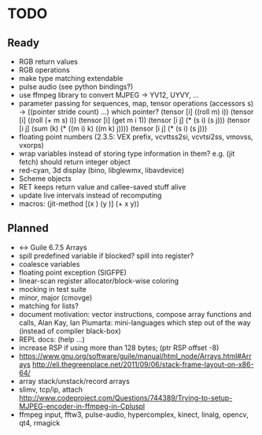 # TODO

## Ready

* RGB return values
* RGB operations
* make type matching extendable
* pulse audio (see python bindings?)
* use ffmpeg library to convert MJPEG -> YV12, UYVY, ...
* parameter passing for sequences, map, tensor operations
    (accessors s) -> ((pointer stride count) ...) which pointer?
    (tensor [i] ((roll m) i))
    (tensor [i] ((roll (+ m s) i))
    (tensor [i] (get m i 1))
    (tensor [i j] (* (s i) (s j)))
    (tensor [i j] (sum (k) (* ((m i) k) ((m k) j))))
    (tensor [i j] (* (s i) (s j)))
* floating point numbers (2.3.5: VEX prefix, vcvttss2si, vcvtsi2ss, vmovss, vxorps)
* wrap variables instead of storing type information in them? e.g. (jit fetch) should return integer object
* red-cyan, 3d display (bino, libglewmx, libavdevice)
* Scheme objects
* RET keeps return value and callee-saved stuff alive
* update live intervals instead of recomputing
* macros: (jit-method [(x <int>) (y <float>)] (+ x y))

## Planned

* <-> Guile 6.7.5 Arrays
* spill predefined variable if blocked? spill into register?
* coalesce variables
* floating point exception (SIGFPE)
* linear-scan register allocator/block-wise coloring
* mocking in test suite
* minor, major (cmovge)
* matching for lists?
* document motivation: vector instructions, compose array functions and calls,
  Alan Kay, Ian Piumarta: mini-languages which step out of the way (instead of compiler black-box)
* REPL docs: (help ...)
* increase RSP if using more than 128 bytes; (ptr <int> RSP offset -8)
* https://www.gnu.org/software/guile/manual/html_node/Arrays.html#Arrays
  http://eli.thegreenplace.net/2011/09/06/stack-frame-layout-on-x86-64/
* array stack/unstack/record arrays
* slimv, tcp/ip, attach
  http://www.codeproject.com/Questions/744389/Trying-to-setup-MJPEG-encoder-in-ffmpeg-in-Cpluspl
* ffmpeg input, fftw3, pulse-audio, hypercomplex, kinect, linalg, opencv, qt4, rmagick
